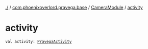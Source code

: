 [./](../../index.md) / [com.phoenixoverlord.pravega.base](../index.md) / [CameraModule](index.md) / [activity](./activity.md)

# activity

`val activity: `[`PravegaActivity`](../-pravega-activity/index.md)